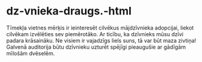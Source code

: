 # dz-vnieka-draugs.-html
Tīmekļa vietnes mērķis ir ieinteresēt cilvēkus mājdzīvnieka adopcijai, liekot cilvēkam izvēlēties sev piemērotāko. Ar ticību, ka dzīvnieks mūsu dzīvi padara krāsaināku. Ne visiem ir vajadzīgs liels suns, tā var būt maza zivtiņa! Galvenā auditorija būtu dzīvnieku uzturēt spējīgi pieaugušie ar gādīgām mīlošām dvēselēm.
